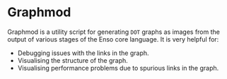 # Graphmod

Graphmod is a utility script for generating `DOT` graphs as images from the
output of various stages of the Enso core language. It is very helpful for:

- Debugging issues with the links in the graph.
- Visualising the structure of the graph.
- Visualising performance problems due to spurious links in the graph.
